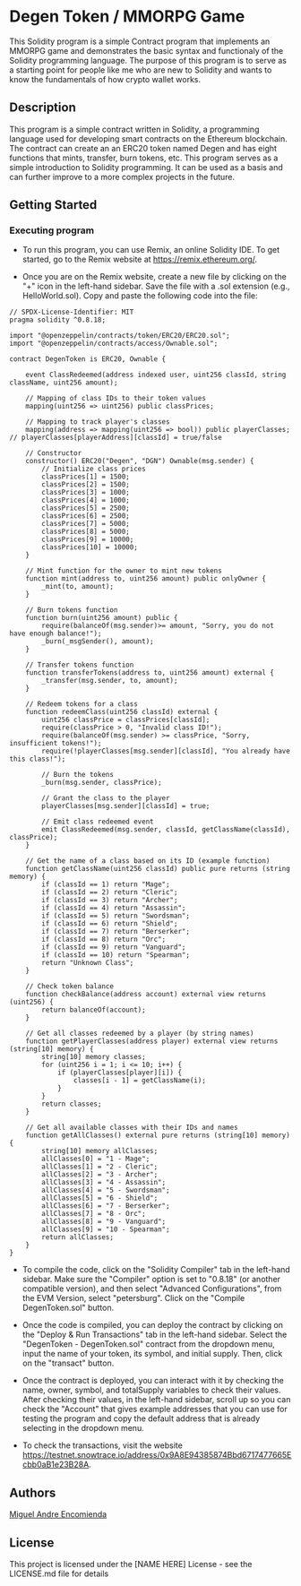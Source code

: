 # Degen Token / MMORPG Game

This Solidity program is a simple Contract program that implements an MMORPG game and demonstrates the basic syntax and functionaly of the Solidity programming language. The purpose of this program is to serve as a starting point for people like me who are new to Solidity and wants to know the fundamentals of how crypto wallet works.

## Description

This program is a simple contract written in Solidity, a programming language used for developing smart contracts on the Ethereum blockchain. The contract can create an an ERC20 token named Degen and has eight functions that mints, transfer, burn tokens, etc. This program serves as a simple introduction to Solidity programming. It can be used as a basis and can further improve to a more complex projects in the future.

## Getting Started

### Executing program

* To run this program, you can use Remix, an online Solidity IDE. To get started, go to the Remix website at https://remix.ethereum.org/.

* Once you are on the Remix website, create a new file by clicking on the "+" icon in the left-hand sidebar. Save the file with a .sol extension (e.g., HelloWorld.sol). Copy and paste the following code into the file:

```
// SPDX-License-Identifier: MIT
pragma solidity ^0.8.18;

import "@openzeppelin/contracts/token/ERC20/ERC20.sol";
import "@openzeppelin/contracts/access/Ownable.sol";

contract DegenToken is ERC20, Ownable {
    
    event ClassRedeemed(address indexed user, uint256 classId, string className, uint256 amount);

    // Mapping of class IDs to their token values
    mapping(uint256 => uint256) public classPrices;

    // Mapping to track player's classes
    mapping(address => mapping(uint256 => bool)) public playerClasses; // playerClasses[playerAddress][classId] = true/false

    // Constructor
    constructor() ERC20("Degen", "DGN") Ownable(msg.sender) {
        // Initialize class prices
        classPrices[1] = 1500;    
        classPrices[2] = 1500;    
        classPrices[3] = 1000;    
        classPrices[4] = 1000;     
        classPrices[5] = 2500;    
        classPrices[6] = 2500;    
        classPrices[7] = 5000;   
        classPrices[8] = 5000;    
        classPrices[9] = 10000;    
        classPrices[10] = 10000;   
    }

    // Mint function for the owner to mint new tokens
    function mint(address to, uint256 amount) public onlyOwner {
        _mint(to, amount);
    }

    // Burn tokens function
    function burn(uint256 amount) public {
        require(balanceOf(msg.sender)>= amount, "Sorry, you do not have enough balance!"); 
        _burn(_msgSender(), amount);
    }

    // Transfer tokens function
    function transferTokens(address to, uint256 amount) external {
        _transfer(msg.sender, to, amount);
    }

    // Redeem tokens for a class
    function redeemClass(uint256 classId) external {
        uint256 classPrice = classPrices[classId];
        require(classPrice > 0, "Invalid class ID!");
        require(balanceOf(msg.sender) >= classPrice, "Sorry, insufficient tokens!");
        require(!playerClasses[msg.sender][classId], "You already have this class!");

        // Burn the tokens
        _burn(msg.sender, classPrice);

        // Grant the class to the player
        playerClasses[msg.sender][classId] = true;

        // Emit class redeemed event
        emit ClassRedeemed(msg.sender, classId, getClassName(classId), classPrice);
    }

    // Get the name of a class based on its ID (example function)
    function getClassName(uint256 classId) public pure returns (string memory) {
        if (classId == 1) return "Mage";
        if (classId == 2) return "Cleric";
        if (classId == 3) return "Archer";
        if (classId == 4) return "Assassin";
        if (classId == 5) return "Swordsman";
        if (classId == 6) return "Shield";
        if (classId == 7) return "Berserker";
        if (classId == 8) return "Orc";
        if (classId == 9) return "Vanguard";
        if (classId == 10) return "Spearman";
        return "Unknown Class";
    }

    // Check token balance
    function checkBalance(address account) external view returns (uint256) {
        return balanceOf(account);
    }

    // Get all classes redeemed by a player (by string names)
    function getPlayerClasses(address player) external view returns (string[10] memory) {
        string[10] memory classes;
        for (uint256 i = 1; i <= 10; i++) {
            if (playerClasses[player][i]) {
                classes[i - 1] = getClassName(i);
            }
        }
        return classes;
    }

    // Get all available classes with their IDs and names
    function getAllClasses() external pure returns (string[10] memory) {
        string[10] memory allClasses;
        allClasses[0] = "1 - Mage";
        allClasses[1] = "2 - Cleric";
        allClasses[2] = "3 - Archer";
        allClasses[3] = "4 - Assassin";
        allClasses[4] = "5 - Swordsman";
        allClasses[5] = "6 - Shield";
        allClasses[6] = "7 - Berserker";
        allClasses[7] = "8 - Orc";
        allClasses[8] = "9 - Vanguard";
        allClasses[9] = "10 - Spearman";
        return allClasses;
    }
}

```

* To compile the code, click on the "Solidity Compiler" tab in the left-hand sidebar. Make sure the "Compiler" option is set to "0.8.18" (or another compatible version), and then select "Advanced Configurations", from the EVM Version, select "petersburg". Click on the "Compile DegenToken.sol" button.

* Once the code is compiled, you can deploy the contract by clicking on the "Deploy & Run Transactions" tab in the left-hand sidebar. Select the "DegenToken - DegenToken.sol" contract from the dropdown menu, input the name of your token, its symbol, and initial supply. Then, click on the "transact" button.

* Once the contract is deployed, you can interact with it by checking the name, owner, symbol, and totalSupply variables to check their values. After checking their values, in the left-hand sidebar, scroll up so you can check the "Account" that gives example addresses that you can use for testing the program and copy the default address that is already selecting in the dropdown menu.

* To check the transactions, visit the website https://testnet.snowtrace.io/address/0x9A8E94385874Bbd6717477665Ecbb0aB1e23B28A.

## Authors

[Miguel Andre Encomienda](https://www.linkedin.com/in/miguel-encomienda-526593292/)


## License

This project is licensed under the [NAME HERE] License - see the LICENSE.md file for details